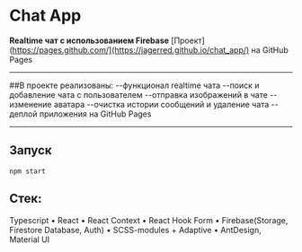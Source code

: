 # Chat App

__Realtime чат с использованием Firebase__
[Проект](https://pages.github.com/](https://jagerred.github.io/chat_app/) на GitHub Pages
___
##В проекте реализованы: 
--функционал realtime чата
--поиск и добавление чата с пользователем
--отправка изображений в чате
--изменение аватара
--очистка истории сообщений и удаление чата
--деплой приложения на GitHub Pages
___
## Запуск 
```
npm start 
```
## Стек: 

Typescript • React • React Context • React Hook Form • Firebase(Storage, Firestore Database, Auth) • SCSS-modules + Adaptive • AntDesign, Material UI

